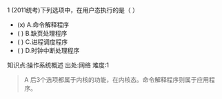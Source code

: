 1
(2011统考)下列选项中，在用户态执行的是（ ）
- (x) A.命令解释程序
- ( ) B.缺页处理程序
- ( ) C.进程调度程序
- ( ) D.时钟中断处理程序

知识点:操作系统概述
出处:网络
难度:1
> A 后3个选项都属于内核的功能，在内核态。命令解释程序则属于应用程序。
